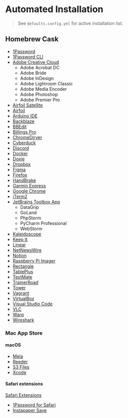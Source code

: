 # Automated Installation

> See `defaults.config.yml` for active installation list.

## Homebrew Cask

- [1Password](https://agilebits.com/downloads)
- [1Password CLI](https://www.google.com/search?client=safari&rls=en&q=1Password+CLI&ie=UTF-8&oe=UTF-8)
- [Adobe Creative Cloud](http://www.adobe.com/creativecloud/desktop-app.html)
  - Adobe Acrobat DC
  - Adobe Bride
  - Adobe InDesign
  - Adobe Lightroom Classic
  - Adobe Media Encoder
  - Adobe Photoshop
  - Adobe Premier Pro
- [Airfoil Satellite](https://rogueamoeba.com/airfoil/satellite/mac/)
- [Airfoil](https://rogueamoeba.com/airfoil/mac/)
- [Arduino IDE](https://www.arduino.cc/en/software)
- [Backblaze](https://www.backblaze.com/mac/install_backblaze.dmg)
- [BBEdit](https://www.barebones.com/products/bbedit/)
- [Billings Pro](https://www.marketcircle.com/billingspro/)
- [ChromeDirver](https://chromedriver.chromium.org/downloads)
- [Cyberduck](https://cyberduck.io/download)
- [Discord](https://discord.com/download)
- [Docker](https://store.docker.com/editions/community/docker-ce-desktop-mac)
- [Doxie](https://help.getdoxie.com/doxiepro/software/download/)
- [Dropbox](https://www.dropbox.com/downloading?src=index)
- [Figma](https://www.figma.com/download/desktop/mac)
- [Firefox](http://www.mozilla.org/en-US/firefox/all/)
- [HandBrake](https://handbrake.fr/rotation.php?file=HandBrake-1.6.1.dmg)
- [Garmin Express](https://www.garmin.com/en-US/software/express)
- [Google Chrome](https://www.google.com/intl/en/chrome/browser/)
- [iTerm2](https://www.iterm2.com/)
- [JetBrains Toolbox App](https://www.jetbrains.com/toolbox/app/)
  - DataGrip
  - GoLand
  - PhpStorm
  - PyCharm Professional
  - WebStorm
- [Kaleidoscope](https://www.kaleidoscopeapp.com)
- [Keep It](http://reinventedsoftware.com/keepit/downloads/)
- [Linear](https://linear.app)
- [NetNewsWire](http://netnewswireapp.com/mac/)
- [Notion](https://www.notion.so/desktop)
- [Raspberry Pi Imager](https://downloads.raspberrypi.org/imager/imager_latest.dmg)
- [Rectangle](https://rectangleapp.com)
- [TablePlus](https://tableplus.com/release/osx/tableplus_latest)
- [TextMate](http://macromates.com/download)
- [TrainerRoad](https://reinventedsoftware.com/keepit/)
- [Tower](https://www.git-tower.com/mac/)
- [Vagrant](https://www.vagrantup.com/downloads.html)
- [VirtualBox](https://www.virtualbox.org/wiki/Downloads)
- [Visual Studio Code](https://code.visualstudio.com)
- [VLC](https://www.videolan.org/vlc/download-macosx.html)
- [Warp](https://www.warp.dev)
- [Wireshark](https://www.wireshark.org/download.html)

### Mac App Store

#### macOS

- [Mela](https://apps.apple.com/us/app/mela-recipe-manager/id1568924476)
- [Reeder](https://apps.apple.com/us/app/reeder-4/id1449412482)
- [S3 Files](https://apps.apple.com/us/app/s3-files/id6447647340)
- [Xcode](https://itunes.apple.com/us/app/xcode/id497799835)

#### Safari extensions

[Safari Extensions](https://safari-extensions.apple.com)

- [1Password for Safari](https://apps.apple.com/us/app/1password-for-safari/id1569813296?mt=12)
- [Instapaper Save](https://apps.apple.com/us/app/instapaper-save/id1481302432?mt=12)
